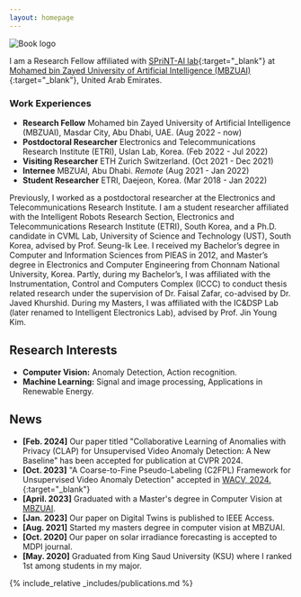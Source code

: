 ```yaml
---
layout: homepage
---
```



![Book logo](/least-github-pages/assets/logo.png)


I am a Research Fellow affiliated with [SPriNT-AI lab](https://www.sprintai.org/){:target="_blank"} at [Mohamed bin Zayed University of Artificial Intelligence (MBZUAI)](https://mbzuai.ac.ae/){:target="_blank"}, United Arab Emirates.

### Work Experiences

- **Research Fellow** Mohamed bin Zayed University of Artificial Intelligence (MBZUAI), Masdar City, Abu Dhabi, UAE. (Aug 2022 - now)
- **Postdoctoral Researcher** Electronics and Telecommunications Research Institute (ETRI), Uslan Lab, Korea. (Feb 2022 - Jul 2022)
- **Visiting Researcher** ETH Zurich Switzerland. (Oct 2021 - Dec 2021)
- **Internee** MBZUAI, Abu Dhabi. *Remote*  (Aug 2021 - Jan 2022)
- **Student Researcher** ETRI, Daejeon, Korea. (Mar 2018 - Jan 2022)

Previously, I worked as a postdoctoral researcher at the Electronics and Telecommunications Research Institute. I am a student researcher affiliated with the Intelligent Robots Research Section, Electronics and Telecommunications Research Institute (ETRI), South Korea, and a Ph.D. candidate in CVML Lab, University of Science and Technology (UST), South Korea, advised by Prof. Seung-Ik Lee. 
I received my Bachelor’s degree in Computer and Information Sciences from PIEAS in 2012, and Master’s degree in Electronics and Computer Engineering from Chonnam National University, Korea. Partly, during my Bachelor’s, I was affiliated with the Instrumentation, Control and Computers Complex (ICCC) to conduct thesis related research under the supervision of Dr. Faisal Zafar, co-advised by Dr. Javed Khurshid. During my Masters, I was affiliated with the IC&DSP Lab (later renamed to Intelligent Electronics Lab), advised by Prof. Jin Young Kim.

## Research Interests

- **Computer Vision:** Anomaly Detection, Action recognition.
- **Machine Learning:** Signal and image processing, Applications in Renewable Energy.

## News
- **[Feb. 2024]** Our paper titled "Collaborative Learning of Anomalies with Privacy (CLAP) for Unsupervised Video Anomaly Detection: A New Baseline" has been accepted for publication at CVPR 2024.
- **[Oct. 2023]** "A Coarse-to-Fine Pseudo-Labeling (C2FPL) Framework for Unsupervised Video Anomaly Detection" accepted in [WACV, 2024.](https://arxiv.org/abs/2310.17650){:target="_blank"}
- **[April. 2023]** Graduated with a Master's degree in Computer Vision at [MBZUAI](https://mbzuai.ac.ae/).
- **[Jan. 2023]** Our paper on Digital Twins is published to IEEE Access.
- **[Aug. 2021]** Started my masters degree in computer vision at MBZUAI. 
- **[Oct. 2020]** Our paper on solar irradiance forecasting is accepted to MDPI journal.
- **[May. 2020]** Graduated from King Saud University (KSU) where I ranked 1st among students in my major.


{% include_relative _includes/publications.md %}

<!-- {% include_relative _includes/services.md %} -->

